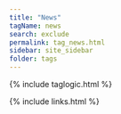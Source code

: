 ```yaml
---
title: "News"
tagName: news
search: exclude
permalink: tag_news.html
sidebar: site_sidebar
folder: tags
---
```

{% include taglogic.html %}

{% include links.html %}
